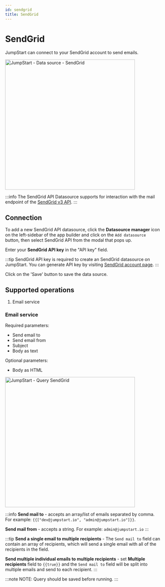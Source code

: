 ```yaml
---
id: sendgrid
title: SendGrid
---
```


# SendGrid

JumpStart can connect to your SendGrid account to send emails.

<img class="screenshot-full" src="/img/datasource-reference/sendgrid/sendgrid-datasource.png" alt="JumpStart - Data source - SendGrid" height="420" />

:::info
The SendGrid API Datasource supports for interaction with the mail endpoint of the [SendGrid v3 API](https://docs.sendgrid.com/api-reference/how-to-use-the-sendgrid-v3-api/authentication).
:::

## Connection
To add a new SendGrid API datasource, click the **Datasource manager** icon on the left-sidebar of the app builder and click on the `Add datasource` button, then select SendGrid API from the modal that pops up.
 
Enter your **SendGrid API key** in the "API key" field.

:::tip
SendGrid API key is required to create an SendGrid datasource on JumpStart. You can generate API key by visiting [SendGrid account page](https://app.sendgrid.com/settings/api_keys). 
:::

Click on the 'Save' button to save the data source.

## Supported operations
1.  Email service


### Email service
Required parameters: 
- Send email to
- Send email from 
- Subject
- Body as text


Optional parameters:
- Body as HTML

<img class="screenshot-full" src="/img/datasource-reference/sendgrid/sendgrid-query.jpg" alt="JumpStart - Query SendGrid" height="420"/>

:::info
**Send mail to** - accepts an array/list of emails separated by comma.
For example:
`{{["dev@jumpstart.io", "admin@jumpstart.io"]}}`.

**Send mail from** - accepts a string.
For example: `admin@jumpstart.io`
:::

:::tip
**Send a single email to multiple recipients** - The `Send mail to` field can contain an array of recipients, which will send a single email with all of the recipients in the field. 

**Send multiple individual emails to multiple recipients** - set <b>Multiple recipients</b> field to `{{true}}` and the `Send mail to` field will be split into multiple emails and send to each recipient.
:::


:::note
NOTE: Query should be saved before running.
:::
